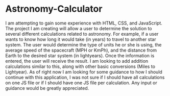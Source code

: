 # Astronomy-Calculator

I am attempting to gain some experience with HTML, CSS, and JavaScript. The project I am creating will allow a user to determine the solution to several different calculations related to astronomy. For example, if a user wants to know how long it would take (in years) to travel to another star system. The user would determine the type of units he or she is using, the average speed of the spacecraft (MPH or KmPh), and the distance from Earth to the desired star system (in lightyears). Once the information is entered, the user will receive the result. I am looking to add addition calculations similar to this, along with other basic conversions (Miles to Lightyear). As of right now I am looking for some guidance to how I should continue with this application, I was not sure if I should have all calculations on one JS file or if I should have one JS file per calculation. Any input or guidance would be greatly appreciated. 
